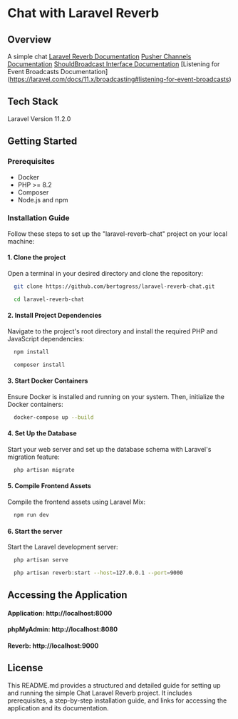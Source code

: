 # Chat with Laravel Reverb

## Overview
A simple chat
[Laravel Reverb Documentation](https://laravel.com/docs/11.x/reverb)
[Pusher Channels Documentation](https://laravel.com/docs/11.x/broadcasting#client-pusher-channels)
[ShouldBroadcast Interface Documentation](https://laravel.com/docs/11.x/broadcasting#the-shouldbroadcast-interface)
[Listening for Event Broadcasts Documentation] (https://laravel.com/docs/11.x/broadcasting#listening-for-event-broadcasts)


## Tech Stack
Laravel Version 11.2.0

## Getting Started

### Prerequisites
- Docker
- PHP >= 8.2
- Composer
- Node.js and npm

### Installation Guide
Follow these steps to set up the "laravel-reverb-chat" project on your local machine:

#### 1. Clone the project
Open a terminal in your desired directory and clone the repository:
```bash
  git clone https://github.com/bertogross/laravel-reverb-chat.git
```
```bash
  cd laravel-reverb-chat
```

#### 2. Install Project Dependencies
Navigate to the project's root directory and install the required PHP and JavaScript dependencies:
```bash
  npm install
```
```bash
  composer install
```

#### 3. Start Docker Containers
Ensure Docker is installed and running on your system. Then, initialize the Docker containers:
```bash
  docker-compose up --build
```

#### 4. Set Up the Database
Start your web server and set up the database schema with Laravel's migration feature:
```bash 
  php artisan migrate 
```

#### 5. Compile Frontend Assets
Compile the frontend assets using Laravel Mix:
```bash 
  npm run dev
```

#### 6. Start the server
Start the Laravel development server:
```bash 
  php artisan serve
```
```bash 
  php artisan reverb:start --host=127.0.0.1 --port=9000
```

## Accessing the Application
#### Application: http://localhost:8000
#### phpMyAdmin: http://localhost:8080
#### Reverb: http://localhost:9000

## License
This README.md provides a structured and detailed guide for setting up and running the simple Chat Laravel Reverb project. It includes prerequisites, a step-by-step installation guide, and links for accessing the application and its documentation.
